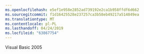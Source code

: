 ```yaml
---
ms.openlocfilehash: e5ef1e958e2852ad739192e2ca1b958ffdf6d662
ms.sourcegitcommit: f1d16425528e237257ca3b58eb49217a514849ea
ms.translationtype: MT
ms.contentlocale: pl-PL
ms.lasthandoff: 04/24/2019
ms.locfileid: "63867754"
---
```

Visual Basic 2005